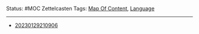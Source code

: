 Status: #MOC
Zettelcasten Tags: [Map Of Content](Map%20Of%20Content.md), [Language](Language.md)

---

* [20230129210906](../slip-box/20230129210906.md)
